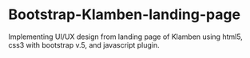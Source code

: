 # Bootstrap-Klamben-landing-page
Implementing UI/UX design from landing page of Klamben using html5, css3 with bootstrap v.5, and javascript plugin. 
